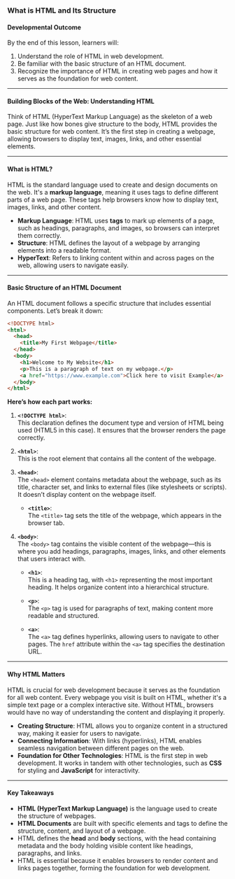 ### **What is HTML and Its Structure**

#### **Developmental Outcome**
By the end of this lesson, learners will:
1. Understand the role of HTML in web development.
2. Be familiar with the basic structure of an HTML document.
3. Recognize the importance of HTML in creating web pages and how it serves as the foundation for web content.

---

#### **Building Blocks of the Web: Understanding HTML**

Think of HTML (HyperText Markup Language) as the skeleton of a web page. Just like how bones give structure to the body, HTML provides the basic structure for web content. It’s the first step in creating a webpage, allowing browsers to display text, images, links, and other essential elements.

---

#### **What is HTML?**

HTML is the standard language used to create and design documents on the web. It's a **markup language**, meaning it uses tags to define different parts of a web page. These tags help browsers know how to display text, images, links, and other content.

- **Markup Language**: HTML uses **tags** to mark up elements of a page, such as headings, paragraphs, and images, so browsers can interpret them correctly.
- **Structure**: HTML defines the layout of a webpage by arranging elements into a readable format.
- **HyperText**: Refers to linking content within and across pages on the web, allowing users to navigate easily.

---

#### **Basic Structure of an HTML Document**

An HTML document follows a specific structure that includes essential components. Let’s break it down:

```html
<!DOCTYPE html>
<html>
  <head>
    <title>My First Webpage</title>
  </head>
  <body>
    <h1>Welcome to My Website</h1>
    <p>This is a paragraph of text on my webpage.</p>
    <a href="https://www.example.com">Click here to visit Example</a>
  </body>
</html>
```

**Here’s how each part works:**

1. **`<!DOCTYPE html>`**:  
   This declaration defines the document type and version of HTML being used (HTML5 in this case). It ensures that the browser renders the page correctly.

2. **`<html>`**:  
   This is the root element that contains all the content of the webpage.

3. **`<head>`**:  
   The `<head>` element contains metadata about the webpage, such as its title, character set, and links to external files (like stylesheets or scripts). It doesn’t display content on the webpage itself.

   - **`<title>`**:  
     The `<title>` tag sets the title of the webpage, which appears in the browser tab.

4. **`<body>`**:  
   The `<body>` tag contains the visible content of the webpage—this is where you add headings, paragraphs, images, links, and other elements that users interact with.

   - **`<h1>`**:  
     This is a heading tag, with `<h1>` representing the most important heading. It helps organize content into a hierarchical structure.
   
   - **`<p>`**:  
     The `<p>` tag is used for paragraphs of text, making content more readable and structured.
   
   - **`<a>`**:  
     The `<a>` tag defines hyperlinks, allowing users to navigate to other pages. The `href` attribute within the `<a>` tag specifies the destination URL.

---

#### **Why HTML Matters**

HTML is crucial for web development because it serves as the foundation for all web content. Every webpage you visit is built on HTML, whether it's a simple text page or a complex interactive site. Without HTML, browsers would have no way of understanding the content and displaying it properly.

- **Creating Structure**: HTML allows you to organize content in a structured way, making it easier for users to navigate.
- **Connecting Information**: With links (hyperlinks), HTML enables seamless navigation between different pages on the web.
- **Foundation for Other Technologies**: HTML is the first step in web development. It works in tandem with other technologies, such as **CSS** for styling and **JavaScript** for interactivity.

---

#### **Key Takeaways**

- **HTML (HyperText Markup Language)** is the language used to create the structure of webpages.
- **HTML Documents** are built with specific elements and tags to define the structure, content, and layout of a webpage.
- HTML defines the **head** and **body** sections, with the head containing metadata and the body holding visible content like headings, paragraphs, and links.
- HTML is essential because it enables browsers to render content and links pages together, forming the foundation for web development.